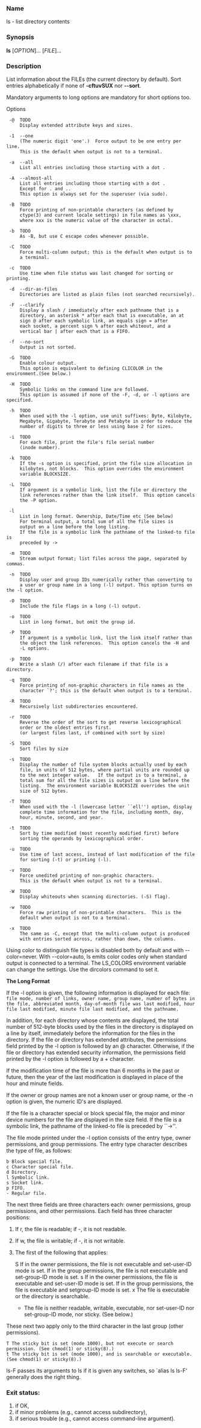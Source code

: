 ### Name
ls - list directory contents

### Synopsis

**ls** [*OPTION*]... [*FILE*]...

### Description
List information about the FILEs (the current directory by default). Sort entries alphabetically if 
none of **-cftuvSUX** nor **--sort**.

Mandatory arguments to long options are mandatory for short options too.

Options

     -@  TODO
         Display extended attribute keys and sizes.

     -1  --one    
         (The numeric digit 'one'.)  Force output to be one entry per line.
         This is the default when output is not to a terminal.

     -a  --all    
         List all entries including those starting with a dot .
     
     -A  --almost-all    
         List all entries including those starting with a dot .
         Except for . and ..
         This option is always set for the superuser (via sudo).

     -B  TODO
         Force printing of non-printable characters (as defined by
         ctype(3) and current locale settings) in file names as \xxx,
         where xxx is the numeric value of the character in octal.

     -b  TODO
         As -B, but use C escape codes whenever possible.

     -C  TODO
         Force multi-column output; this is the default when output is to
         a terminal.

     -c  TODO
         Use time when file status was last changed for sorting or printing.

     -d  --dir-as-files
         Directories are listed as plain files (not searched recursively).

     -F  --clarify
         Display a slash / immediately after each pathname that is a
         directory, an asterisk * after each that is executable, an at
         sign @ after each symbolic link, an equals sign = after
         each socket, a percent sign % after each whiteout, and a
         vertical bar | after each that is a FIFO.

     -f  --no-sort
         Output is not sorted.

     -G  TODO
         Enable colour output.
         This option is equivalent to defining CLICOLOR in the environment.(See below.)

     -H  TODO
         Symbolic links on the command line are followed.
         This option is assumed if none of the -F, -d, or -l options are specified.

     -h  TODO
         When used with the -l option, use unit suffixes: Byte, Kilobyte,
         Megabyte, Gigabyte, Terabyte and Petabyte in order to reduce the
         number of digits to three or less using base 2 for sizes.

     -i  TODO
         For each file, print the file's file serial number 
         (inode number).

     -k  TODO
         If the -s option is specified, print the file size allocation in
         kilobytes, not blocks.  This option overrides the environment
         variable BLOCKSIZE.

     -L  TODO
         If argument is a symbolic link, list the file or directory the
         link references rather than the link itself.  This option cancels
         the -P option.

     -l 
         List in long format. Ownership, Date/Time etc (See below)
         For terminal output, a total sum of all the file sizes is 
         output on a line before the long listing.
         If the file is a symbolic link the pathname of the linked-to file is
         preceded by ->

     -m  TODO
         Stream output format; list files across the page, separated by commas.

     -n  TODO
         Display user and group IDs numerically rather than converting to
         a user or group name in a long (-l) output. This option turns on the -l option.

     -O  TODO
         Include the file flags in a long (-l) output.

     -o  TODO
         List in long format, but omit the group id.

     -P  TODO
         If argument is a symbolic link, list the link itself rather than
         the object the link references.  This option cancels the -H and
         -L options.

     -p  TODO
         Write a slash (/) after each filename if that file is a directory.

     -q  TODO
         Force printing of non-graphic characters in file names as the
         character `?'; this is the default when output is to a terminal.

     -R  TODO
         Recursively list subdirectories encountered.

     -r  TODO
         Reverse the order of the sort to get reverse lexicographical
         order or the oldest entries first.
         (or largest files last, if combined with sort by size)

     -S  TODO
         Sort files by size

     -s  TODO
         Display the number of file system blocks actually used by each
         file, in units of 512 bytes, where partial units are rounded up
         to the next integer value.   If the output is to a terminal, a
         total sum for all the file sizes is output on a line before the
         listing.  The environment variable BLOCKSIZE overrides the unit
         size of 512 bytes.

     -T  TODO
         When used with the -l (lowercase letter ``ell'') option, display
         complete time information for the file, including month, day,
         hour, minute, second, and year.

     -t  TODO
         Sort by time modified (most recently modified first) before
         sorting the operands by lexicographical order.

     -u  TODO
         Use time of last access, instead of last modification of the file
         for sorting (-t) or printing (-l).

     -v  TODO
         Force unedited printing of non-graphic characters.
         This is the default when output is not to a terminal.

     -W  TODO
         Display whiteouts when scanning directories. (-S) flag).

     -w  TODO
         Force raw printing of non-printable characters.  This is the
         default when output is not to a terminal.

     -x  TODO
         The same as -C, except that the multi-column output is produced
         with entries sorted across, rather than down, the columns.

Using color to distinguish file types is disabled both by default and with --color=never. With --color=auto, ls emits color codes only when standard output is connected to a terminal. The LS_COLORS environment variable can change the settings. Use the dircolors command to set it.

**The Long Format**

If the -l option is given, the following information is displayed for each file: `file mode, number of links, owner name, group name, number of bytes in the file, abbreviated month, day-of-month file was last modified, hour file last modified, minute file last modified, and the pathname.`

In addition, for each directory whose contents are displayed, the total number of 512-byte blocks used by the files in the directory is displayed on a line by itself, immediately before the information for the files in the directory. If the file or directory has extended attributes, the permissions field printed by the -l option is followed by an @ character. Otherwise, if the file or directory has extended security information, the permissions field printed by the -l option is followed by a + character.

If the modification time of the file is more than 6 months in the past or future, then the year of the last modification is displayed in place of the hour and minute fields.

If the owner or group names are not a known user or group name, or the -n option is given, the numeric ID's are displayed.

If the file is a character special or block special file, the major and minor device numbers for the file are displayed in the size field. If the file is a symbolic link, the
pathname of the linked-to file is preceded by ``->''.

The file mode printed under the -l option consists of the entry type, owner permissions, and group permissions. The entry type character describes the type of file, as follows:

    b Block special file.
    c Character special file.
    d Directory.
    l Symbolic link.
    s Socket link.
    p FIFO.
    - Regular file.

The next three fields are three characters each: owner permissions, group permissions, and other permissions. Each field has three character positions:

1. If r, the file is readable; if -, it is not readable.

2. If w, the file is writable; if -, it is not writable.

3. The first of the following that applies:

    S If in the owner permissions, the file is not executable and set-user-ID mode is set. If in the group permissions, the file is not executable and set-group-ID mode is set.
    s If in the owner permissions, the file is executable and set-user-ID mode is set. If in the group permissions, the file is executable and setgroup-ID mode is set.
    x The file is executable or the directory is searchable.
    - The file is neither readable, writable, executable, nor set-user-ID nor set-group-ID mode, nor sticky. (See below.)

These next two apply only to the third character in the last group (other permissions).

    T The sticky bit is set (mode 1000), but not execute or search permission. (See chmod(1) or sticky(8).)
    t The sticky bit is set (mode 1000), and is searchable or executable. (See chmod(1) or sticky(8).)

ls-F passes its arguments to ls if it is given any switches, so `alias ls ls-F' generally does the right thing.

### Exit status:
1. if OK,
2. if minor problems (e.g., cannot access subdirectory),
3. if serious trouble (e.g., cannot access command-line argument).
